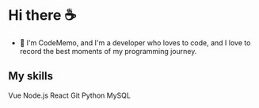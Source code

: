 # Hi there ☕

- 🌼 I'm CodeMemo, and I'm a developer who loves to code, and I love to record the best moments of my programming journey.

## My skills
Vue
Node.js
React
Git
Python
MySQL



